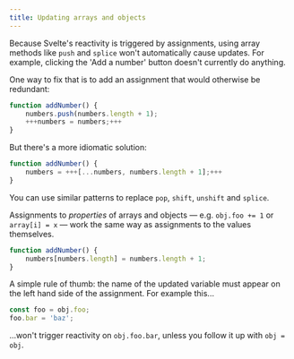 ```yaml
---
title: Updating arrays and objects
---
```


Because Svelte's reactivity is triggered by assignments, using array methods like `push` and `splice` won't automatically cause updates. For example, clicking the 'Add a number' button doesn't currently do anything.

One way to fix that is to add an assignment that would otherwise be redundant:

```js
function addNumber() {
	numbers.push(numbers.length + 1);
	+++numbers = numbers;+++
}
```

But there's a more idiomatic solution:

```js
function addNumber() {
	numbers = +++[...numbers, numbers.length + 1];+++
}
```

You can use similar patterns to replace `pop`, `shift`, `unshift` and `splice`.

Assignments to _properties_ of arrays and objects — e.g. `obj.foo += 1` or `array[i] = x` — work the same way as assignments to the values themselves.

```js
function addNumber() {
	numbers[numbers.length] = numbers.length + 1;
}
```

A simple rule of thumb: the name of the updated variable must appear on the left hand side of the assignment. For example this...

```js
const foo = obj.foo;
foo.bar = 'baz';
```

...won't trigger reactivity on `obj.foo.bar`, unless you follow it up with `obj = obj`.
